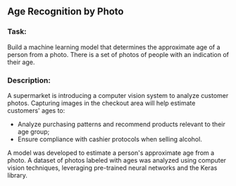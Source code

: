 ## Age Recognition by Photo

### Task: 
Build a machine learning model that determines the approximate age of a person from a photo. There is a set of photos of people with an indication of their age.

### Description:
A supermarket is introducing a computer vision system to analyze customer photos. Capturing images in the checkout area will help estimate customers' ages to:  
- Analyze purchasing patterns and recommend products relevant to their age group;  
- Ensure compliance with cashier protocols when selling alcohol.
 
A model was developed to estimate a person's approximate age from a photo. A dataset of photos labeled with ages was analyzed using computer vision techniques, leveraging pre-trained neural networks and the Keras library.
